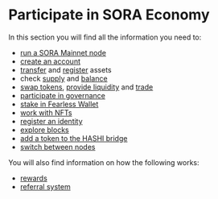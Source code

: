 # Participate in SORA Economy

In this section you will find all the information you need to:

- [run a SORA Mainnet node](running-a-node.md)
- [create an account](create-an-address.md)
- [transfer](transfer.md) and [register](register-an-asset.md) assets
- check [supply](check-supply.md) and [balance](check-balance.md)
- [swap tokens](swap.md), [provide liquidity](provide-liquidity.md) and [trade](advanced-trading.md)
- [participate in governance](fast-track-public-voting.md)
- [stake in Fearless Wallet](stake-in-fearless-wallet.md)
- [work with NFTs](nft.md)
- [register an identity](id.md)
- [explore blocks](explore-blocks.md)
- [add a token to the HASHI bridge](adding-a-token-to-a-hashi-bridge.md)
- [switch between nodes](nodes-connection.md)

You will also find information on how the following works:

- [rewards](rewards.md)
- [referral system](referral.md)
